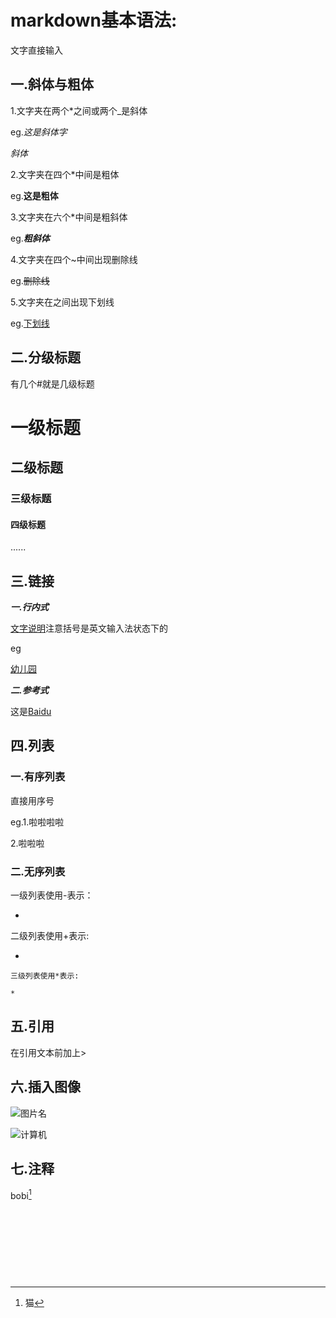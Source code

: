 # markdown基本语法:  

文字直接输入

## 一.斜体与粗体  

1.文字夹在两个*之间或两个_是斜体

eg.*这是斜体字*    

_斜体_  

2.文字夹在四个*中间是粗体  

eg.**这是粗体**  

3.文字夹在六个*中间是粗斜体  

eg.***粗斜体***  

4.文字夹在四个~中间出现删除线  

eg.~~删除线~~  

5.文字夹在<u></u>之间出现下划线  

eg.<u>下划线</u>    

## 二.分级标题  

有几个#就是几级标题  

# 一级标题  

## 二级标题    

### 三级标题  

#### 四级标题  

......  

## 三.链接  

***一.行内式***  

[文字说明](网址)注意括号是英文输入法状态下的

eg  

[幼儿园](https://www.bilibili.com/video/av22604154?from=search&seid=9452372143576970856)   



***二.参考式***    

这是[Baidu][1]  

[1]:http://www.baidu.com "Baidu"

## 四.列表  

### 一.有序列表  

直接用序号  

eg.1.啦啦啦啦  

2.啦啦啦  

### 二.无序列表    

一级列表使用-表示：  

-  ​

  二级列表使用+表示:  

  +  

    三级列表使用*表示:  

    *   

  ## 五.引用    

  在引用文本前加上>  

  ## 六.插入图像  

  ![图片名](图片地址)  

  ![计算机](http://5b0988e595225.cdn.sohucs.com/images/20171102/90cb51b5fb5c46feadddf46736bd4207.jpeg)      

  ## 七.注释  

  bobi[^1]    

  [^1]: 猫

  ​

  ​

  ​

  ​























